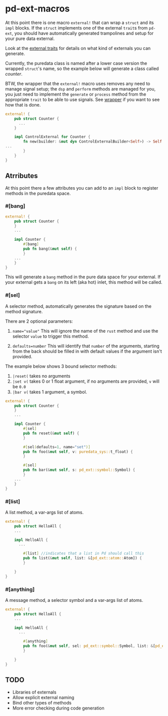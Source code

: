 # pd-ext-macros

At this point there is one macro `external!` that can wrap a `struct` and its `impl` blocks.
If the `struct` implements one of the external `trait`s from `pd-ext`, you should
have automatically generated trampolines and setup for your pure data external.

Look at the [external traits](../external/src/external.rs) for details on what
kind of externals you can generate.

Currently, the puredata class is named after a lower case version the wrapped
`struct`'s name, so the example below will generate a class called *counter*.

BTW, the wrapper that the `external!` macro uses removes any need to manage
signal setup; the `dsp` and `perform` methods are managed for you, you just need
to implement the `generate` or `process` method from the appropriate `trait`
to be able to use signals.  See [wrapper](../external/src/wrapper.rs) if you
want to see how that is done.

```rust
external! {
    pub struct Counter {
      ...
    }

    impl ControlExternal for Counter {
        fn new(builder: &mut dyn ControlExternalBuilder<Self>) -> Self {
...
        }
    }
}
```

  
## Atrributes

At this point there a few attributes you can add to an `impl` block to register methods
in the puredata space.

### #[bang]

```rust
external! {
    pub struct Counter {
    }
    ...

    impl Counter {
        #[bang]
        pub fn bang(&mut self) {
        }
    ...
    }
}
```

This will generate a `bang` method in the pure data space for your external.
If your external gets a `bang` on its left (aka hot) inlet, this method will
be called.

### #[sel]

A selector method, automatically generates the signature based on the method
signature.

There are 2 optional parameters:

1. `name="value"`
    This will ignore the name of the `rust` method and use the selector `value` to
    trigger this method.

2. `defaults=number`
    This will identify that `number` of the arguments, starting from the back
    should be filled in with default values if the argument isn't provided.

The example below shows 3 bound selector methods:

1. `|reset(` takes no arguments
1. `|set v(` takes 0 or 1 float argument, if no arguments are provided, `v` will be `0.0`
1. `|bar v(` takes 1 argument, a symbol.


```rust
external! {
    pub struct Counter {
    }
    ...

    impl Counter {
        #[sel]
        pub fn reset(&mut self) {
        }

        #[sel(defaults=1, name="set")]
        pub fn foo(&mut self, v: puredata_sys::t_float) {
        }

        #[sel]
        pub fn bar(&mut self, s: pd_ext::symbol::Symbol) {
        }
    ...
    }
}
```

### #[list]

A list method, a var-args list of atoms.

```rust
external! {
    pub struct HelloAll {
    ...

    impl HelloAll {
      ...

        #[list] //indicates that a list in Pd should call this
        pub fn list(&mut self, list: &[pd_ext::atom::Atom]) {
        }

    }
}
```

### #[anything]

A message method, a selector symbol and a var-args list of atoms.

```rust
external! {
    pub struct HelloAll {
    ...

    impl HelloAll {
      ...

        #[anything]
        pub fn foo(&mut self, sel: pd_ext::symbol::Symbol, list: &[pd_ext::atom::Atom]) {
        }

    }
}
```

## TODO

* Libraries of externals
* Allow explicit external naming
* Bind other types of methods
* More error checking during code generation

